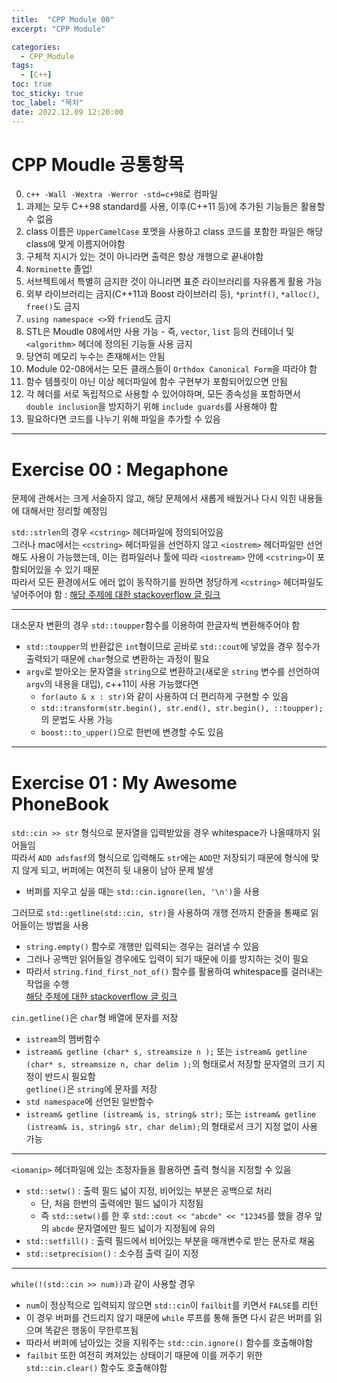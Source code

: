 ```yaml
---
title:  "CPP Module 00"
excerpt: "CPP Module"

categories:
  - CPP_Module
tags:
  - [C++]
toc: true
toc_sticky: true
toc_label: "목차"
date: 2022.12.09 12:20:00
---
```


# CPP Moudle 공통항목

0. `c++ -Wall -Wextra -Werror -std=c+98`로 컴파일
1. 과제는 모두 C++98 standard를 사용, 이후(C++11 등)에 추가된 기능들은 활용할 수 없음    
2. class 이름은 `UpperCamelCase` 포멧을 사용하고 class 코드를 포함한 파일은 해당 class에 맞게 이름지어야함    
3. 구체적 지시가 있는 것이 아니라면 출력은 항상 개행으로 끝내야함    
4. `Norminette` 졸업!    
5. 서브젝트에서 특별히 금지한 것이 아니라면 표준 라이브러리를 자유롭게 활용 가능    
6. 외부 라이브러리는 금지(C++11과 Boost 라이브러리 등), `*printf()`, `*alloc()`, `free()`도 금지    
7. `using namespace <>`와 `friend`도 금지    
8. STL은 Moudle 08에서만 사용 가능 - 즉, `vector`, `list` 등의 컨테이너 및 `<algorithm>` 헤더에 정의된 기능들 사용 금지    
9. 당연히 메모리 누수는 존재해서는 안됨    
10. Module 02-08에서는 모든 클래스들이 `Orthdox Canonical Form`을 따라야 함    
11. 함수 템플릿이 아닌 이상 헤더파일에 함수 구현부가 포함되어있으면 안됨    
12. 각 헤더를 서로 독립적으로 사용할 수 있어야하며, 모든 종속성을 포함하면서 `double inclusion`을 방지하기 위해 `include guards`를 사용해야 함    
13. 필요하다면 코드를 나누기 위해 파일을 추가할 수 있음    

***

# Exercise 00 : Megaphone

문제에 관해서는 크게 서술하지 않고, 해당 문제에서 새롭게 배웠거나 다시 익힌 내용들에 대해서만 정리할 예정임    

`std::strlen`의 경우 `<cstring>` 헤더파일에 정의되어있음    
그러나 mac에서는 `<cstring>` 헤더파일을 선언하지 않고 `<iostrem>` 헤더파일만 선언해도 사용이 가능했는데, 이는 컴파일러나 툴에 따라 `<iostream>` 안에 `<cstring>`이 포함되어있을 수 있기 때문    
따라서 모든 환경에서도 에러 없이 동작하기를 원하면 정당하게 `<cstring>` 헤더파일도 넣어주어야 함 : [해당 주제에 대한 stackoverflow 글 링크](https://stackoverflow.com/questions/19107845/which-c-header-file-declares-strlen)

***

대소문자 변환의 경우 `std::toupper`함수를 이용하여 한글자씩 변환해주어야 함    
* `std::toupper`의 반환값은 `int`형이므로 곧바로 `std::cout`에 넣었을 경우 정수가 출력되기 때문에 `char`형으로 변환하는 과정이 필요    
* `argv`로 받아오는 문자열을 `string`으로 변환하고(새로운 `string` 변수를 선언하여 `argv`의 내용을 대입), c++11이 사용 가능했다면
	* `for(auto & x : str)`와 같이 사용하여 더 편리하게 구현할 수 있음    
	* `std::transform(str.begin(), str.end(), str.begin(), ::toupper);`의 문법도 사용 가능
	* `boost::to_upper()`으로 한번에 변경할 수도 있음

***

# Exercise 01 : My Awesome PhoneBook

`std::cin >> str` 형식으로 문자열을 입력받았을 경우 whitespace가 나올때까지 읽어들임    
따라서 `ADD adsfasf`의 형식으로 입력해도 `str`에는 `ADD`만 저장되기 때문에 형식에 맞지 않게 되고, 버퍼에는 여전히 뒷 내용이 남아 문제 발생    
* 버퍼를 지우고 싶을 때는 `std::cin.ignore(len, '\n')`을 사용

그러므로 `std::getline(std::cin, str)`을 사용하여 개행 전까지 한줄을 통째로 읽어들이는 방법을 사용
* `string.empty()` 함수로 개행만 입력되는 경우는 걸러낼 수 있음    
* 그러나 공백만 읽어들일 경우에도 입력이 되기 때문에 이를 방지하는 것이 필요    
* 따라서 `string.find_first_not_of()` 함수를 활용하여 whitespace를 걸러내는 작업을 수행    
[해당 주제에 대한 stackoverflow 글 링크](https://stackoverflow.com/questions/6444842/efficient-way-to-check-if-stdstring-has-only-spaces)

`cin.getline()`은 `char`형 배열에 문자를 저장    
* `istream`의 멤버함수
* `istream& getline (char* s, streamsize n );` 또는 `istream& getline (char* s, streamsize n, char delim );`의 형태로서 저장할 문자열의 크기 지정이 반드시 필요함    
`getline()`은 `string`에 문자를 저장    
* `std namespace`에 선언된 일반함수
* `istream& getline (istream& is, string& str);` 또는 `istream& getline (istream& is, string& str, char delim);`의 형태로서 크기 지정 없이 사용 가능    

***

`<iomanip>` 헤더파일에 있는 조정자들을 활용하면 출력 형식을 지정할 수 있음
* `std::setw()` : 출력 필드 넓이 지정, 비어있는 부분은 공백으로 처리
	* 단, 처음 한번의 출력에만 필드 넓이가 지정됨
	* 즉 `std::setw()`를 한 후 `std::cout << "abcde" << "12345`를 했을 경우 앞의 `abcde` 문자열에만 필드 넓이가 지정됨에 유의
* `std::setfill()` : 출력 필드에서 비어있는 부분을 매개변수로 받는 문자로 채움
* `std::setprecision()` : 소수점 출력 길이 지정

***

`while(!(std::cin >> num))`과 같이 사용할 경우
* `num`이 정상적으로 입력되지 않으면 `std::cin`이 `failbit`를 키면서 `FALSE`를 리턴
* 이 경우 버퍼를 건드리지 않기 때문에 `while` 루프를 통해 돌면 다시 같은 버퍼를 읽으며 똑같은 행동이 무한루프됨
* 따라서 버퍼에 남아있는 것을 지워주는 `std::cin.ignore()` 함수를 호출해야함
* `failbit` 또한 여전히 켜져있는 상태이기 때문에 이를 꺼주기 위한 `std::cin.clear()` 함수도 호출해야함
